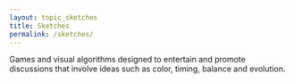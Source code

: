 ```yaml
---
layout: topic_sketches
title: Sketches
permalink: /sketches/
---
```


Games and visual algorithms designed to entertain and promote discussions that involve ideas such as color, timing, balance and evolution.
